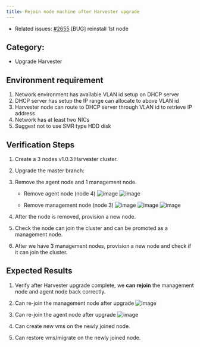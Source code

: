 ```yaml
---
title: Rejoin node machine after Harvester upgrade
---
```


* Related issues: [#2655](https://github.com/harvester/harvester/issues/2655) [BUG] reinstall 1st node


## Category: 
* Upgrade Harvester


## Environment requirement
1. Network environment has available VLAN id setup on DHCP server
1. DHCP server has setup the IP range can allocate to above VLAN id
1. Harvester node can route to DHCP server through VLAN id to retrieve IP address
1. Network has at least two NICs
1. Suggest not to use SMR type HDD disk


## Verification Steps
1. Create a 3 nodes v1.0.3 Harvester cluster.
1. Upgrade the master branch:
1. Remove the agent node and 1 management node.
      - Remove agent node (node 4)
     ![image](https://user-images.githubusercontent.com/29251855/196138324-83b64d50-0236-4110-86c2-551ae046a406.png)
     ![image](https://user-images.githubusercontent.com/29251855/196138906-e77de8f0-d61d-4a91-82b2-e36cbbb6462a.png)
     
     - Remove management node (node 3)
     ![image](https://user-images.githubusercontent.com/29251855/196139707-ce8cc444-21fb-4bba-a040-9b09e0ae7fa9.png)
     ![image](https://user-images.githubusercontent.com/29251855/196139906-ff92320f-f5f7-4fb5-af20-5cf0f3fe36b9.png)
     ![image](https://user-images.githubusercontent.com/29251855/196147230-7c0b1835-c219-41b2-b0b8-32bae9962f27.png)

1. After the node is removed, provision a new node.
1. Check the node can join the cluster and can be promoted as a management node.
1. After we have 3 management nodes, provision a new node and check if it can join the cluster.

## Expected Results
1. Verify after Harvester upgrade complete, we **can rejoin** the management node and agent node back correctly. 

1. Can re-join the management node after upgrade 
  ![image](https://user-images.githubusercontent.com/29251855/196159969-9c8acb11-b9fe-4501-94d5-74545579ef4d.png)

1. Can re-join the agent node after upgrade 
  ![image](https://user-images.githubusercontent.com/29251855/196164183-20c4498a-c4c6-4033-a527-d3c8ff84f8aa.png)
1. Can create new vms on the newly joined node.
1. Can restore vms/migrate on the newly joined node.

